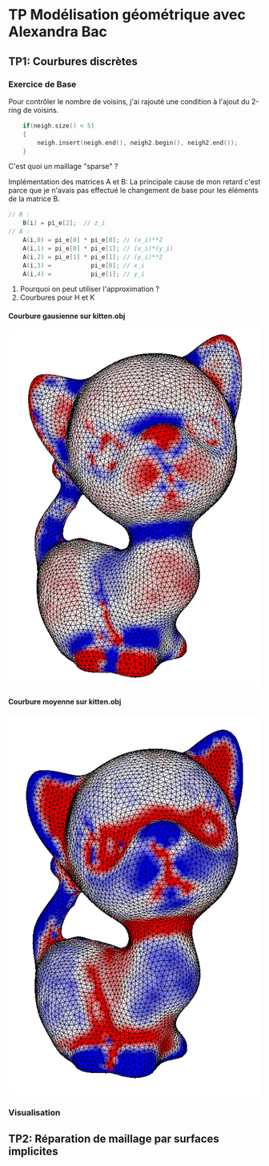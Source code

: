 # TP Modélisation géométrique avec Alexandra Bac 

## TP1: Courbures discrètes

### Exercice de Base

Pour contrôler le nombre de voisins, j'ai rajouté une condition à l'ajout du 2-ring de voisins.
```c++
    if(neigh.size() < 5)
    {
        neigh.insert(neigh.end(), neigh2.begin(), neigh2.end());
    }
```
C'est quoi un maillage "sparse" ? 

Implémentation des matrices A et B: La principale cause de mon retard c'est parce que je n'avais pas effectué le changement de base pour les éléments de la matrice B.

```c++
// B :
    B(i) = pi_e[2];  // z_i
// A :
    A(i,0) = pi_e[0] * pi_e[0]; // (x_i)**2
    A(i,1) = pi_e[0] * pi_e[1]; // (x_i)*(y_i)
    A(i,2) = pi_e[1] * pi_e[1]; // (y_i)**2
    A(i,3) =           pi_e[0]; // x_i
    A(i,4) =           pi_e[1]; // y_i
```

1. Pourquoi on peut utiliser l'approximation ?
2. Courbures pour H et K


#### Courbure gausienne sur kitten.obj
![Courbure gausienne sur kitten.obj](https://github.com/charlyfinette/tp-mod-geom-bac/blob/master/Images/KittenCourbureK..png) 

#### Courbure moyenne sur kitten.obj  
![Courbure moyenne sur kitten.obj](https://github.com/charlyfinette/tp-mod-geom-bac/blob/master/Images/KittenCourbureH..png)

### Visualisation 

## TP2: Réparation de maillage par surfaces implicites
